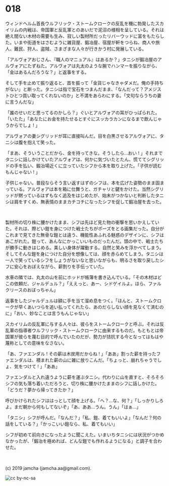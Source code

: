 

# 018

ウィンドヘルム首長ウルフリック・ストームクロークの反乱を機に勃発したスカイリムの内戦は、帝国軍と反乱軍とのあいだで泥沼の様相を呈している。それは絶え間ない木材の需要も生み、寂しい製材所だったリバーウッドに富をもたらした。いまや街道をはさむように雑貨屋、鍛冶屋、宿屋が軒をつらね、商人や旅人、難民、狩人、盗賊、さまざまな人々が行きかう村に発展している。

「アルヴォアおじさん、『職人のマニュアル』はあるか？」タニシが鍛冶屋のアルヴォアにたずねた。アルヴォアは丸太のような腕でハンマーを振りながら、「金はあるんだろうな？」と返事をする。

そして手を止めて振り返ると、首を振って「金貨じゃなきゃダメだ。俺の手持ちがない」と断った。タニシは指で宝石をつまんだまま、「なんだって？アメジストひとつ買い取ってくれないのか」と不満をあらわにする。「文句ならうちの妻に言うんだな」

「誰のせいだと思ってるのかしら？」ぐいとアルヴォアの耳がひっぱられた。「いたた」「あなたにお金を持たせるとすぐにスッカラカンになるまで飲んじゃうからでしょ ! 」

アルヴォアの妻シグリッドが耳に直接叫んだ。目を白黒させるアルヴォアに、タニシは腹を抱えて笑った。

「まあ、そういうことだから、金を持ってきな。そうしたら…おい ! 」それまでタニシに話しかけていたアルヴォアは、何かに気づいたとたん、慌ててシグリッドの手を払い、鍛冶場近くに立っていたシフから本を取り上げた。「子供が読むもんじゃない ! 」

子供じゃない。普段ならそう言い返すはずのシフは、本を広げた姿勢のまま固まっている。アルヴォアは本を箱に仕舞うと、ガチャリと鍵をかけた。当然シグリッドが黙っているはずもなく追及をはじめたが、始末がつかないと判断したタニシは肩をすくめ、無表情のままカチコチになったシフを促して鍛冶屋を去った。

<br>

製材所の切り株に腰かけたまま、シフは先ほど見た物の衝撃を思いかえしていた。それは、際どい鎧を身につけた戦士たちがポーズをとる画集だった。自分がこれまで見てきた無骨な鎧とは違う、機能性あふれる魅惑のデザインに、シフはあこがれた。鎧って、あんなにかっこいいものだったんだ。頭の中で、戦士たちが勝手に動きはじめる。美しい身体が躍動する。自然と笑みを浮かべてしまう。そしてそんな鎧を身につけた自分を想像しては、顔を赤らめてしまう。タニシは一人で笑っているシフをしょうがないなと思いながらも、明るさを取り戻したシフに安心をおぼえながら、薪割りを手伝っていた。

水車の隣では、丸太の山を前にホッドが帳簿を書き込んでいる。「その木材はどこの依頼だ、ジャルデュル？」「ええっと、あー、シドゲイルよ。ほら、ファルクリースのおぼっちゃん」

返事をしたジャルデュルは額に手を当て溜め息をつく。「ほんと、ストームクロークが早くあいつらを追い払ってくれたら、あのだらしない顔を見なくて済むのに」「おい、妙なことは言うもんじゃない」

スカイリムの反乱軍に与する人々は、彼らをストームクロークと呼ぶ。それは反乱軍の指導者ウルフリック・ストームクロークに由来するものだ。もともとは帝国軍が彼らを蔑む目的で呼んでいたのだが、勢力が拮抗する今となってはもはや蔑称としての意味をなさない。

「あ、ファエンダル ! その薪は木炭用だからね ! 」「ああ」割った薪を持ったファエンダルは、積まれた薪の山に雑に放りこんだ。「ちょっと、崩れちゃうでしょ、気をつけて ! 」「ああ」

ファエンダルと入れ違うように薪を運ぶタニシ。代わりに山を直すと、そろそろシフの気も落ち着いただろうと、切り株に腰かけたままのシフに話しかけた。「どうだ？夢から帰ってきたか？」

呼びかけられたシフははっとして顔を上げる。「へ？…な、何？」「しっかりしろよ。まだ朝から何もしてないぞ」「あ、ああ…うん。うん」「はぁ…」

「タニシ」シフが呼んだ。「なんだ？」「私、鎧、着てもいいよ」「なんだ？何の話をしている？」「かっこいい鎧なら、私、着てもいい」

シフが初めて前向きになったように聞こえた。いまいちタニシには状況がつかめなかったが、「鍛冶を極めれば、どんな鎧でも作れるようになる」と調子を合わせた。

<br>
<br>
(c) 2019 jamcha (jamcha.aa@gmail.com).

![cc by-nc-sa](https://i.creativecommons.org/l/by-nc-sa/4.0/88x31.png)

